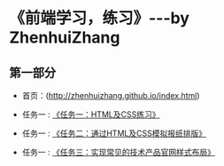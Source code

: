 # 《前端学习，练习》---by ZhenhuiZhang

## 第一部分

* 首页：(http://zhenhuizhang.github.io/index.html)

* 任务一 : [《任务一：HTML及CSS练习》](http://zhenhuizhang.github.io/public/task1.html)
* 任务一 : [《任务二：通过HTML及CSS模拟报纸排版》](http://zhenhuizhang.github.io/public/task2-post.html)
* 任务一 : [《任务三：实现常见的技术产品官网样式布局》](http://zhenhuizhang.github.io/public/task3-productIndex.html)
